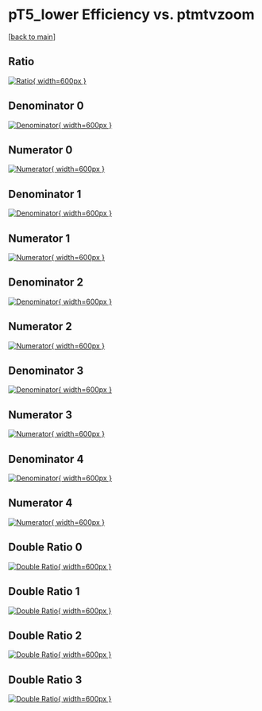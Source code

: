 # pT5_lower Efficiency vs. ptmtvzoom

[[back to main](./)]



## Ratio

[![Ratio](../mtv/var/pT5_lower_base_321_1_eff_ptmtvzoom.png){ width=600px }](../mtv/var/pT5_lower_base_321_1_eff_ptmtvzoom.pdf)

## Denominator 0

[![Denominator](../mtv/den/pT5_lower_base_321_1_eff_ptmtvzoom_den0.png){ width=600px }](../mtv/den/pT5_lower_base_321_1_eff_ptmtvzoom_den0.pdf)

## Numerator 0

[![Numerator](../mtv/num/pT5_lower_base_321_1_eff_ptmtvzoom_num0.png){ width=600px }](../mtv/num/pT5_lower_base_321_1_eff_ptmtvzoom_num0.pdf)

## Denominator 1

[![Denominator](../mtv/den/pT5_lower_base_321_1_eff_ptmtvzoom_den1.png){ width=600px }](../mtv/den/pT5_lower_base_321_1_eff_ptmtvzoom_den1.pdf)

## Numerator 1

[![Numerator](../mtv/num/pT5_lower_base_321_1_eff_ptmtvzoom_num1.png){ width=600px }](../mtv/num/pT5_lower_base_321_1_eff_ptmtvzoom_num1.pdf)

## Denominator 2

[![Denominator](../mtv/den/pT5_lower_base_321_1_eff_ptmtvzoom_den2.png){ width=600px }](../mtv/den/pT5_lower_base_321_1_eff_ptmtvzoom_den2.pdf)

## Numerator 2

[![Numerator](../mtv/num/pT5_lower_base_321_1_eff_ptmtvzoom_num2.png){ width=600px }](../mtv/num/pT5_lower_base_321_1_eff_ptmtvzoom_num2.pdf)

## Denominator 3

[![Denominator](../mtv/den/pT5_lower_base_321_1_eff_ptmtvzoom_den3.png){ width=600px }](../mtv/den/pT5_lower_base_321_1_eff_ptmtvzoom_den3.pdf)

## Numerator 3

[![Numerator](../mtv/num/pT5_lower_base_321_1_eff_ptmtvzoom_num3.png){ width=600px }](../mtv/num/pT5_lower_base_321_1_eff_ptmtvzoom_num3.pdf)

## Denominator 4

[![Denominator](../mtv/den/pT5_lower_base_321_1_eff_ptmtvzoom_den4.png){ width=600px }](../mtv/den/pT5_lower_base_321_1_eff_ptmtvzoom_den4.pdf)

## Numerator 4

[![Numerator](../mtv/num/pT5_lower_base_321_1_eff_ptmtvzoom_num4.png){ width=600px }](../mtv/num/pT5_lower_base_321_1_eff_ptmtvzoom_num4.pdf)

## Double Ratio 0

[![Double Ratio](../mtv/ratio/pT5_lower_base_321_1_eff_ptmtvzoom_ratio0.png){ width=600px }](../mtv/ratio/pT5_lower_base_321_1_eff_ptmtvzoom_ratio0.pdf)

## Double Ratio 1

[![Double Ratio](../mtv/ratio/pT5_lower_base_321_1_eff_ptmtvzoom_ratio1.png){ width=600px }](../mtv/ratio/pT5_lower_base_321_1_eff_ptmtvzoom_ratio1.pdf)

## Double Ratio 2

[![Double Ratio](../mtv/ratio/pT5_lower_base_321_1_eff_ptmtvzoom_ratio2.png){ width=600px }](../mtv/ratio/pT5_lower_base_321_1_eff_ptmtvzoom_ratio2.pdf)

## Double Ratio 3

[![Double Ratio](../mtv/ratio/pT5_lower_base_321_1_eff_ptmtvzoom_ratio3.png){ width=600px }](../mtv/ratio/pT5_lower_base_321_1_eff_ptmtvzoom_ratio3.pdf)

